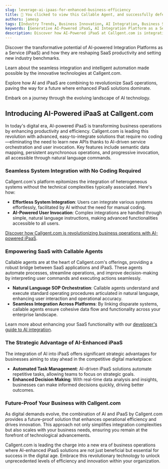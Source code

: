 ```yaml
---
slug: leverage-ai-ipaas-for-enhanced-business-efficiency
title: 🎉 You clicked to view this Callable Agent, and successfully defeated 99% of people!
authors: jamesp
tags: [Industry Trends, Business Innovation, AI Integration, Business Solutions]
keywords: [Generative AI-Powered iPaaS, AI Integration Platform as a Service, Leveraging AI and iPaaS to boost productivity, new generation of AI-powered IPAAS, AI & iPaaS Powered callgent.com, The role of callable agent in SaaS and iPaaS]
description: Discover how AI-Powered iPaaS at Callgent.com is integrating systems becomes effortless and coding-free.
---
```


Discover the transformative potential of AI-powered Integration Platforms as a Service (iPaaS) and how they are reshaping SaaS productivity and setting new industry benchmarks.

Learn about the seamless integration and intelligent automation made possible by the innovative technologies at Callgent.com.

Explore how AI and iPaaS are combining to revolutionize SaaS operations, paving the way for a future where enhanced iPaaS solutions dominate.

Embark on a journey through the evolving landscape of AI technology.

<!--truncate-->

## Introducing AI-Powered iPaaS at Callgent.com

In today's digital era, AI-powered iPaaS is transforming business operations by enhancing productivity and efficiency. Callgent.com is leading this revolution with advanced, easy-to-integrate solutions that require no coding—eliminating the need to learn new APIs thanks to AI-driven service orchestration and user invocation. Key features include semantic data mapping, persistent asynchronous operations, and progressive invocation, all accessible through natural language commands.

### Seamless System Integration with No Coding Required

Callgent.com's platform epitomizes the integration of heterogeneous systems without the technical complexities typically associated. Here's how:

- **Effortless System Integration**: Users can integrate various systems effortlessly, facilitated by AI without the need for manual coding.
- **AI-Powered User Invocation**: Complex integrations are handled through simple, natural language instructions, making advanced functionalities accessible to all users.

[Discover how Callgent.com is revolutionizing business operations with AI-powered iPaaS](./5-reasons-why-callgent.com-is-revolutionizing-business-operations).

### Empowering SaaS with Callable Agents

Callable agents are at the heart of Callgent.com's offerings, providing a robust bridge between SaaS applications and iPaaS. These agents automate processes, streamline operations, and improve decision-making by interpreting user commands and executing actions seamlessly.

- **Natural Language SOP Orchestration**: Callable agents understand and execute standard operating procedures articulated in natural language, enhancing user interaction and operational accuracy.
- **Seamless Integration Across Platforms**: By linking disparate systems, callable agents ensure cohesive data flow and functionality across your enterprise landscape.

Learn more about enhancing your SaaS functionality with our [developer's guide to AI integration](/docs/developers/guide).

### The Strategic Advantage of AI-Enhanced iPaaS

The integration of AI into iPaaS offers significant strategic advantages for businesses aiming to stay ahead in the competitive digital marketplace:

- **Automated Task Management**: AI-driven iPaaS solutions automate repetitive tasks, allowing teams to focus on strategic goals.
- **Enhanced Decision Making**: With real-time data analysis and insights, businesses can make informed decisions quickly, driving better outcomes.

### Future-Proof Your Business with Callgent.com

As digital demands evolve, the combination of AI and iPaaS by Callgent.com provides a future-proof solution that enhances operational efficiency and drives innovation. This approach not only simplifies integration complexities but also scales with your business needs, ensuring you remain at the forefront of technological advancements.

Callgent.com is leading the charge into a new era of business operations where AI-enhanced iPaaS solutions are not just beneficial but essential for success in the digital age. Embrace this revolutionary technology to unlock unprecedented levels of efficiency and innovation within your organization.
